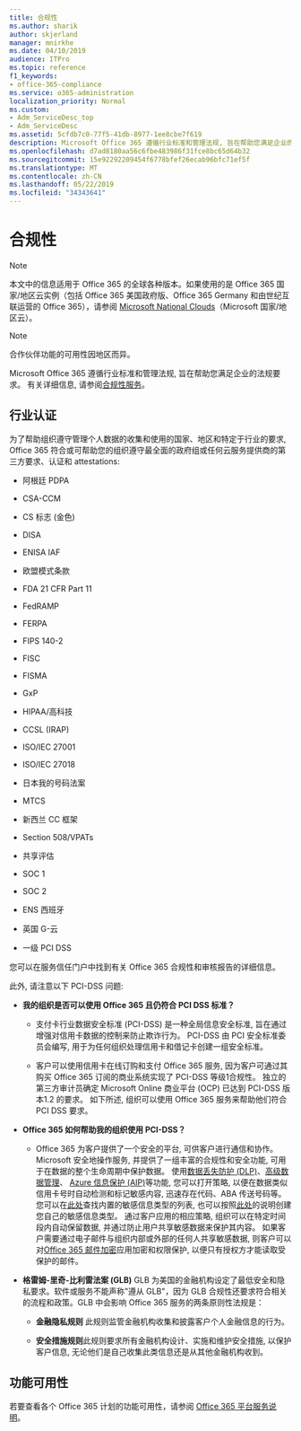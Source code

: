 ```yaml
---
title: 合规性
ms.author: sharik
author: skjerland
manager: mnirkhe
ms.date: 04/10/2019
audience: ITPro
ms.topic: reference
f1_keywords:
- office-365-compliance
ms.service: o365-administration
localization_priority: Normal
ms.custom:
- Adm_ServiceDesc_top
- Adm_ServiceDesc
ms.assetid: 5cfdb7c0-77f5-41db-8977-1ee8cbe7f619
description: Microsoft Office 365 遵循行业标准和管理法规, 旨在帮助您满足企业的法规要求。 有关详细信息, 请参阅合规性服务。
ms.openlocfilehash: d7ad8180aa56c6fbe483986f31fce8bc65d64b32
ms.sourcegitcommit: 15e92292209454f6778bfef26ecab96bfc71ef5f
ms.translationtype: MT
ms.contentlocale: zh-CN
ms.lasthandoff: 05/22/2019
ms.locfileid: "34343641"
---
```

# <a name="compliance"></a>合规性

> [!NOTE]
> 本文中的信息适用于 Office 365 的全球各种版本。如果使用的是 Office 365 国家/地区云实例（包括 Office 365 美国政府版、Office 365 Germany 和由世纪互联运营的 Office 365），请参阅 [Microsoft National Clouds](https://go.microsoft.com/fwlink/?linkid=841582)（Microsoft 国家/地区云）。 
  
> [!NOTE]
> 合作伙伴功能的可用性因地区而异。 
  
Microsoft Office 365 遵循行业标准和管理法规, 旨在帮助您满足企业的法规要求。 有关详细信息, 请参阅[合规性服务](https://go.microsoft.com/fwlink/?linkid=864391)。
  
## <a name="industry-certifications"></a>行业认证

为了帮助组织遵守管理个人数据的收集和使用的国家、地区和特定于行业的要求, Office 365 符合或可帮助您的组织遵守最全面的政府组或任何云服务提供商的第三方要求、认证和 attestations:
  
- 阿根廷 PDPA
    
- CSA-CCM
    
- CS 标志 (金色)
    
- DISA
    
- ENISA IAF
    
- 欧盟模式条款
    
- FDA 21 CFR Part 11
    
- FedRAMP
    
- FERPA
    
- FIPS 140-2
    
- FISC
    
- FISMA
    
- GxP
    
- HIPAA/高科技
    
- CCSL (IRAP)
    
- ISO/IEC 27001
    
- ISO/IEC 27018
    
- 日本我的号码法案
    
- MTCS
    
- 新西兰 CC 框架
    
- Section 508/VPATs
    
- 共享评估
    
- SOC 1
    
- SOC 2
    
- ENS 西班牙
    
- 英国 G-云
    
- 一级 PCI DSS
    
您可以在服务信任门户中找到有关 Office 365 合规性和审核报告的详细信息。
  
此外, 请注意以下 PCI-DSS 问题:
  
- **我的组织是否可以使用 Office 365 且仍符合 PCI DSS 标准？**
    
  - 支付卡行业数据安全标准 (PCI-DSS) 是一种全局信息安全标准, 旨在通过增强对信用卡数据的控制来防止欺诈行为。 PCI-DSS 由 PCI 安全标准委员会编写, 用于为任何组织处理信用卡和借记卡创建一组安全标准。
    
  - 客户可以使用信用卡在线订购和支付 Office 365 服务, 因为客户可通过其购买 Office 365 订阅的商业系统实现了 PCI-DSS 等级1合规性。 独立的第三方审计员确定 Microsoft Online 商业平台 (OCP) 已达到 PCI-DSS 版本1.2 的要求。 如下所述, 组织可以使用 Office 365 服务来帮助他们符合 PCI DSS 要求。
    
- **Office 365 如何帮助我的组织使用 PCI-DSS？**
    
  - Office 365 为客户提供了一个安全的平台, 可供客户进行通信和协作。 Microsoft 安全地操作服务, 并提供了一组丰富的合规性和安全功能, 可用于在数据的整个生命周期中保护数据。 使用[数据丢失防护 (DLP)](https://go.microsoft.com/fwlink/?linkid=868520)、[高级数据管理](https://go.microsoft.com/fwlink/?linkid=863925)、 [Azure 信息保护 (AIP)](https://go.microsoft.com/fwlink/?linkid=868521)等功能, 您可以打开策略, 以便在数据类似信用卡号时自动检测和标记敏感内容, 迅速存在代码、ABA 传送号码等。 您可以在[此处](https://go.microsoft.com/fwlink/?linkid=868522)查找内置的敏感信息类型的列表, 也可以按照[此处](https://go.microsoft.com/fwlink/?linkid=868523)的说明创建您自己的敏感信息类型。 通过客户应用的相应策略, 组织可以在特定时间段内自动保留数据, 并通过防止用户共享敏感数据来保护其内容。 如果客户需要通过电子邮件与组织内部或外部的任何人共享敏感数据, 则客户可以对[Office 365 邮件加密](https://go.microsoft.com/fwlink/?linkid=858986)应用加密和权限保护, 以便只有授权方才能读取受保护的邮件。 
    
- **格雷姆-里奇-比利雷法案 (GLB)** GLB 为美国的金融机构设定了最低安全和隐私要求。软件或服务不能声称"遵从 GLB"，因为 GLB 合规性还要求符合相关的流程和政策。GLB 中会影响 Office 365 服务的两条原则性法规是： 
    
  - **金融隐私规则** 此规则监管金融机构收集和披露客户个人金融信息的行为。 
    
  - **安全措施规则**此规则要求所有金融机构设计、实施和维护安全措施, 以保护客户信息, 无论他们是自己收集此类信息还是从其他金融机构收到。 
    
## <a name="feature-availability"></a>功能可用性

若要查看各个 Office 365 计划的功能可用性，请参阅 [Office 365 平台服务说明](https://technet.microsoft.com/en-us/library/office-365-platform-service-description.aspx)。
  

